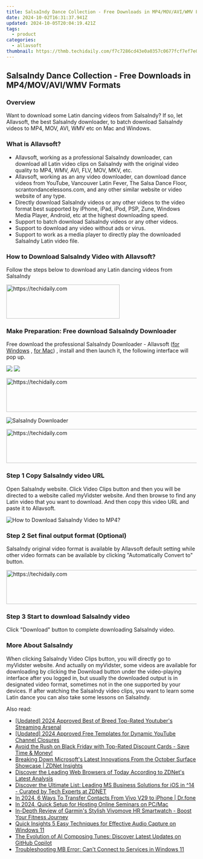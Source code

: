 ```yaml
---
title: SalsaIndy Dance Collection - Free Downloads in MP4/MOV/AVI/WMV Formats
date: 2024-10-02T16:31:37.941Z
updated: 2024-10-05T20:04:19.421Z
tags:
  - product
categories:
  - allavsoft
thumbnail: https://thmb.techidaily.com/f7c7286cd43e0a0357c0677fcf7ef7e026ec5b0c5c8fee31ed3df2a195c8af00.jpg
---
```


## SalsaIndy Dance Collection - Free Downloads in MP4/MOV/AVI/WMV Formats

### Overview

Want to download some Latin dancing videos from SalsaIndy? If so, let Allavsoft, the best SalsaIndy downloader, to batch download SalsaIndy videos to MP4, MOV, AVI, WMV etc on Mac and Windows.

### What is Allavsoft?

* Allavsoft, working as a professional SalsaIndy downloader, can download all Latin video clips on SalsaIndy with the original video quality to MP4, WMV, AVI, FLV, MOV, MKV, etc.
* Allavsoft, working as an any video downloader, can download dance videos from YouTube, Vancouver Latin Fever, The Salsa Dance Floor, scrantondancelessons.com, and any other similar website or video website of any type.
* Directly download SalsaIndy videos or any other videos to the video format best supported by iPhone, iPad, iPod, PSP, Zune, Windows Media Player, Android, etc at the highest downloading speed.
* Support to batch download SalsaIndy videos or any other videos.
* Support to download any video without ads or virus.
* Support to work as a media player to directly play the downloaded SalsaIndy Latin video file.

### How to Download SalsaIndy Video with Allavsoft?

Follow the steps below to download any Latin dancing videos from SalsaIndy

<!-- affiliate ads begin -->
<a href="https://aligracehair.sjv.io/c/5597632/2115932/19272" target="_top" id="2115932">
  <img src="//a.impactradius-go.com/display-ad/19272-2115932" border="0" alt="https://techidaily.com" width="300" height="90"/>
</a>
<img height="0" width="0" src="https://aligracehair.sjv.io/i/5597632/2115932/19272" style="position:absolute;visibility:hidden;" border="0" />
<!-- affiliate ads end -->

### Make Preparation: Free download SalsaIndy Downloader

Free download the professional SalsaIndy Downloader - Allavsoft ([for Windows](https://tools.techidaily.com/allavsoft/products/) , [for Mac](https://tools.techidaily.com/allavsoft/products/)) , install and then launch it, the following interface will pop up.

[![](https://www.allavsoft.com/how-to/../images/how-to/free-download-win.jpg)](https://tools.techidaily.com/allavsoft/products/) [![](https://www.allavsoft.com/how-to/../images/how-to/free-download-mac.jpg)](https://tools.techidaily.com/allavsoft/products/)

<!-- affiliate ads begin -->
<a href="https://appsumo.8odi.net/c/5597632/2094419/7443" target="_top" id="2094419">
  <img src="//a.impactradius-go.com/display-ad/7443-2094419" border="0" alt="https://techidaily.com" width="728" height="90"/>
</a>
<img height="0" width="0" src="https://appsumo.8odi.net/i/5597632/2094419/7443" style="position:absolute;visibility:hidden;" border="0" />
<!-- affiliate ads end -->

![SalsaIndy Downloader](https://www.allavsoft.com/how-to/../images/allavsoft/screen-shot-600.jpg)

<!-- affiliate ads begin -->
<a href="https://imp.i357552.net/c/5597632/1030129/11832" target="_top" id="1030129">
  <img src="//a.impactradius-go.com/display-ad/11832-1030129" border="0" alt="https://techidaily.com" width="720" height="90"/>
</a>
<img height="0" width="0" src="https://imp.i357552.net/i/5597632/1030129/11832" style="position:absolute;visibility:hidden;" border="0" />
<!-- affiliate ads end -->

### Step 1 Copy SalsaIndy video URL

Open SalsaIndy website. Click Video Clips button and then you will be directed to a website called myVidster website. And then browse to find any Latin video that you want to download. And then copy this video URL and paste it to Allavsoft.

![How to Download SalsaIndy Video to MP4?](https://www.allavsoft.com/how-to/../images/how-to/download-rtmp-video/download-rtmp-video.jpg)

### Step 2 Set final output format (Optional)

SalsaIndy original video format is available by Allavsoft default setting while other video formats can be available by clicking "Automatically Convert to" button.

<!-- affiliate ads begin -->
<a href="https://unicoeye.pxf.io/c/5597632/2134218/18498" target="_top" id="2134218">
  <img src="//a.impactradius-go.com/display-ad/18498-2134218" border="0" alt="https://techidaily.com" width="728" height="90"/>
</a>
<img height="0" width="0" src="https://unicoeye.pxf.io/i/5597632/2134218/18498" style="position:absolute;visibility:hidden;" border="0" />
<!-- affiliate ads end -->

### Step 3 Start to download SalsaIndy video

Click "Download" button to complete downloading SalsaIndy video.

### More About SalsaIndy

When clicking SalsaIndy Video Clips button, you will directly go to myVidster website. And actually on myVidster, some videos are available for downloading by clicking the Download button under the video-playing interface after you logged in, but usually the downloaded output is in designated video format, sometimes not in the one supported by your devices. If after watching the SalsaIndy video clips, you want to learn some Latin dance you can also take some lessons on SalsaIndy.

<ins class="adsbygoogle"
     style="display:block"
     data-ad-format="autorelaxed"
     data-ad-client="ca-pub-7571918770474297"
     data-ad-slot="1223367746"></ins>

<ins class="adsbygoogle"
     style="display:block"
     data-ad-client="ca-pub-7571918770474297"
     data-ad-slot="8358498916"
     data-ad-format="auto"
     data-full-width-responsive="true"></ins>

<span class="atpl-alsoreadstyle">Also read:</span>
<div><ul>
<li><a href="https://eaxpv-info.techidaily.com/updated-2024-approved-best-of-breed-top-rated-youtubers-streaming-arsenal/"><u>[Updated] 2024 Approved Best of Breed Top-Rated Youtuber's Streaming Arsenal</u></a></li>
<li><a href="https://eaxpv-info.techidaily.com/updated-2024-approved-free-templates-for-dynamic-youtube-channel-closures/"><u>[Updated] 2024 Approved Free Templates for Dynamic YouTube Channel Closures</u></a></li>
<li><a href="https://win-web.techidaily.com/avoid-the-rush-on-black-friday-with-top-rated-discount-cards-save-time-and-money/"><u>Avoid the Rush on Black Friday with Top-Rated Discount Cards - Save Time & Money!</u></a></li>
<li><a href="https://win-web.techidaily.com/breaking-down-microsofts-latest-innovations-from-the-october-surface-showcase-zdnet-insights/"><u>Breaking Down Microsoft's Latest Innovations From the October Surface Showcase | ZDNet Insights</u></a></li>
<li><a href="https://win-web.techidaily.com/discover-the-leading-web-browsers-of-today-according-to-zdnets-latest-analysis/"><u>Discover the Leading Web Browsers of Today According to ZDNet's Latest Analysis</u></a></li>
<li><a href="https://win-web.techidaily.com/discover-the-ultimate-list-leading-ms-business-solutions-for-ios-in-14-curated-by-tech-experts-at-zdnet/"><u>Discover the Ultimate List: Leading MS Business Solutions for iOS in ^14 - Curated by Tech Experts at ZDNET</u></a></li>
<li><a href="https://android-transfer.techidaily.com/in-2024-6-ways-to-transfer-contacts-from-vivo-v29-to-iphone-drfone-by-drfone-transfer-from-android-transfer-from-android/"><u>In 2024, 6 Ways To Transfer Contacts From Vivo V29 to iPhone | Dr.fone</u></a></li>
<li><a href="https://on-screen-recording.techidaily.com/in-2024-quick-setup-for-hosting-online-seminars-on-pcmac/"><u>In 2024, Quick Setup for Hosting Online Seminars on PC/Mac</u></a></li>
<li><a href="https://buynow-reviews.techidaily.com/in-depth-review-of-garmins-stylish-vivomove-hr-smartwatch-boost-your-fitness-journey/"><u>In-Depth Review of Garmin's Stylish Vivomove HR Smartwatch - Boost Your Fitness Journey</u></a></li>
<li><a href="https://fox-direct.techidaily.com/quick-insights-5-easy-techniques-for-effective-audio-capture-on-windows-11/"><u>Quick Insights 5 Easy Techniques for Effective Audio Capture on Windows 11</u></a></li>
<li><a href="https://win-web.techidaily.com/the-evolution-of-ai-composing-tunes-discover-latest-updates-on-github-copilot/"><u>The Evolution of AI Composing Tunes: Discover Latest Updates on GitHub Copilot</u></a></li>
<li><a href="https://win11-tips.techidaily.com/troubleshooting-mb-error-cant-connect-to-services-in-windows-11/"><u>Troubleshooting MB Error: Can't Connect to Services in Windows 11</u></a></li>
</ul></div>

